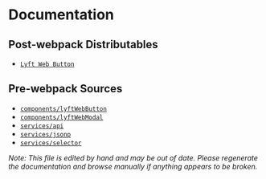 # Documentation

<!-- div class="toc-container" -->

<!-- div -->

## Post-webpack Distributables
* <a href="dist/lyftWebButton.md">`Lyft Web Button`</a>

## Pre-webpack Sources
* <a href="src/components/lyftWebButton/index.md">`components/lyftWebButton`</a>
* <a href="src/components/lyftWebModal/index.md">`components/lyftWebModal`</a>
* <a href="src/services/api.md">`services/api`</a>
* <a href="src/services/jsonp.md">`services/jsonp`</a>
* <a href="src/services/selector.md">`services/selector`</a>

<!-- /div -->

<!-- /div -->

_Note: This file is edited by hand and may be out of date. Please regenerate the documentation and browse manually if anything appears to be broken._
